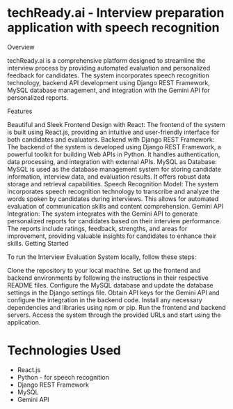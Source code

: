 # techReady.ai - Interview preparation application with speech recognition

Overview

techReady.ai is a comprehensive platform designed to streamline the interview process by providing automated evaluation and personalized feedback for candidates. The system incorporates speech recognition technology, backend API development using Django REST Framework, MySQL database management, and integration with the Gemini API for personalized reports.

Features

Beautiful and Sleek Frontend Design with React: The frontend of the system is built using React.js, providing an intuitive and user-friendly interface for both candidates and evaluators.
Backend with Django REST Framework: The backend of the system is developed using Django REST Framework, a powerful toolkit for building Web APIs in Python. It handles authentication, data processing, and integration with external APIs.
MySQL as Database: MySQL is used as the database management system for storing candidate information, interview data, and evaluation results. It offers robust data storage and retrieval capabilities.
Speech Recognition Model: The system incorporates speech recognition technology to transcribe and analyze the words spoken by candidates during interviews. This allows for automated evaluation of communication skills and content comprehension.
Gemini API Integration: The system integrates with the Gemini API to generate personalized reports for candidates based on their interview performance. The reports include ratings, feedback, strengths, and areas for improvement, providing valuable insights for candidates to enhance their skills.
Getting Started

To run the Interview Evaluation System locally, follow these steps:

Clone the repository to your local machine.
Set up the frontend and backend environments by following the instructions in their respective README files.
Configure the MySQL database and update the database settings in the Django settings file.
Obtain API keys for the Gemini API and configure the integration in the backend code.
Install any necessary dependencies and libraries using npm or pip.
Run the frontend and backend servers.
Access the system through the provided URLs and start using the application.

# Technologies Used

* React.js
* Python - for speech recognition
* Django REST Framework
* MySQL
* Gemini API
